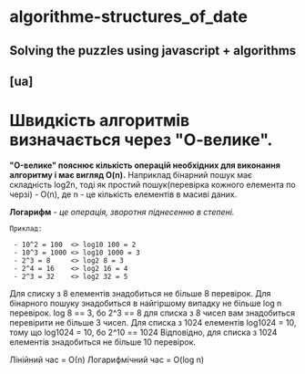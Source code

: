 # algorithme-structures_of_date

## Solving the puzzles using javascript + algorithms


## [ua]
# Швидкість алгоритмів визначається через "О-велике".
__"O-велике" пояснює кількість операцій необхідних для виконання алгоритму і має вигляд O(n).__
Наприклад бінарний пошук має складність log2n, тоді як простий пошук(перевірка кожного елемента по черзі) - O(n), де n - це кількість елементів в масиві даних.

__Логарифм__ - _це операція, зворотня піднесенню в степені._
 ```
 Приклад:

  - 10^2 = 100  <> log10 100 = 2
  - 10^3 = 1000 <> log10 1000 = 3
  - 2^3 = 8     <> log2 8 = 3
  - 2^4 = 16    <> log2 16 = 4
  - 2^3 = 32    <> log2 32 = 5
```
Для списку з 8 елементів знадобиться не більше 8 перевірок.
Для бінарного пошуку знадобиться в найгіршому випадку не більше log n перевірок.
log 8 == 3, бо 2^3 == 8
для списка з 8 чисел вам знадобиться перевірити не більше 3 чисел.
Для списка з 1024 елементів 
  log1024 = 10, тому що log1024 = 10, бо 2^10 == 1024
Відповідно, для списка з 1024 елементів знадобиться не більше 10 перевірок.

Лінійний час = О(n)
Логарифмічний час = O(log n)


